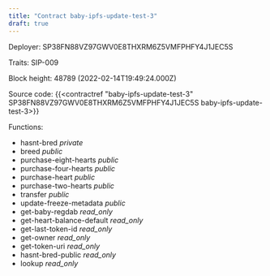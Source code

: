 ```yaml
---
title: "Contract baby-ipfs-update-test-3"
draft: true
---
```

Deployer: SP38FN88VZ97GWV0E8THXRM6Z5VMFPHFY4J1JEC5S

Traits:
SIP-009 



Block height: 48789 (2022-02-14T19:49:24.000Z)

Source code: {{<contractref "baby-ipfs-update-test-3" SP38FN88VZ97GWV0E8THXRM6Z5VMFPHFY4J1JEC5S baby-ipfs-update-test-3>}}

Functions:

* hasnt-bred _private_
* breed _public_
* purchase-eight-hearts _public_
* purchase-four-hearts _public_
* purchase-heart _public_
* purchase-two-hearts _public_
* transfer _public_
* update-freeze-metadata _public_
* get-baby-regdab _read_only_
* get-heart-balance-default _read_only_
* get-last-token-id _read_only_
* get-owner _read_only_
* get-token-uri _read_only_
* hasnt-bred-public _read_only_
* lookup _read_only_
